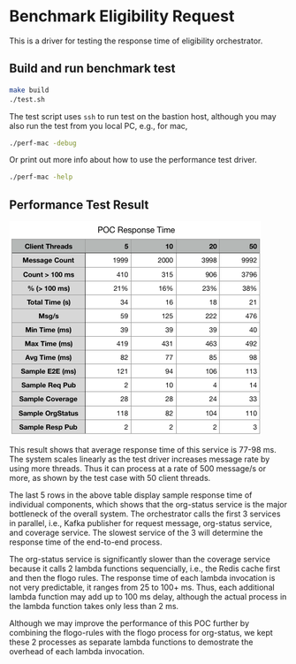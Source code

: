 # Benchmark Eligibility Request
This is a driver for testing the response time of eligibility orchestrator.

## Build and run benchmark test
```bash
make build
./test.sh
```
The test script uses `ssh` to run test on the bastion host, although you may also run the test from you local PC, e.g., for mac,
```bash
./perf-mac -debug
```
Or print out more info about how to use the performance test driver.
```bash
./perf-mac -help
```

## Performance Test Result
![Performance](poc-perf.png)

This result shows that average response time of this service is 77-98 ms. The system scales linearly as the test driver increases message rate by using more threads.  Thus it can process at a rate of 500 message/s or more, as shown by the test case with 50 client threads.

The last 5 rows in the above table display sample response time of individual components, which shows that the org-status service is the major bottleneck of the overall system.  The orchestrator calls the first 3 services in parallel, i.e., Kafka publisher for request message, org-status service, and coverage service. The slowest service of the 3 will determine the response time of the  end-to-end process.

The org-status service is significantly slower than the coverage service because it calls 2 lambda functions sequencially, i.e., the Redis cache first and then the flogo rules.  The response time of each lambda invocation is not very predictable, it ranges from 25 to 100+ ms.  Thus, each additional lambda function may add up to 100 ms delay, although the actual process in the lambda function takes only less than 2 ms.

Although we may improve the performance of this POC further by combining the flogo-rules with the flogo process for org-status, we kept these 2 processes as separate lambda functions to demostrate the overhead of each lambda invocation.
